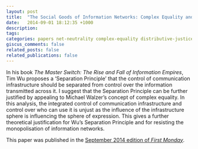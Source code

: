 ```yaml
---
layout: post
title:  "The Social Goods of Information Networks: Complex Equality and Wu's Separation Principles"
date:   2014-09-01 18:12:35 +1000
description:
tags:
categories: papers net-neutrality complex-equality distributive-justice social-goods
giscus_comments: false
related_posts: false
related_publications: false
---
```


In his book *The Master Switch: The Rise and Fall of Information Empires*, Tim Wu proposes a ‘Separation Principle’ that the control of communication infrastructure should be separated from control over the information transmitted across it. I suggest that the Separation Principle can be further justified by appealing to Michael Walzer’s concept of complex equality. In this analysis, the integrated control of communication infrastructure and control over who can use it is unjust as the influence of the infrastructure sphere is influencing the sphere of expression. This gives a further theoretical justification for Wu’s Separation Principle and for resisting the monopolisation of information networks.

This paper was published in the [September 2014 edition of *First Monday*](http://firstmonday.org/ojs/index.php/fm/article/view/4652/4117).

